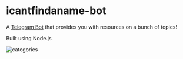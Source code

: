# icantfindaname-bot
 
A <a href="https://t.me/icantfindaname_bot">Telegram Bot</a> that provides you with resources on a bunch of topics!

Built using Node.js

![categories](../img/IMG_6849.png)
